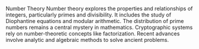 Number Theory
Number theory explores the properties and relationships of integers, particularly primes and divisibility. It includes the study of Diophantine equations and modular arithmetic. The distribution of prime numbers remains a central mystery in mathematics. Cryptographic systems rely on number-theoretic concepts like factorization. Recent advances involve analytic and algebraic methods to solve ancient problems.